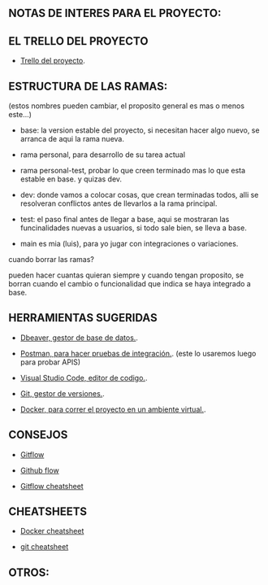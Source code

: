 
## NOTAS DE INTERES PARA EL PROYECTO: 

## EL TRELLO DEL PROYECTO 

- [Trello del proyecto](https://trello.com/b/gaV9pAYI/seridseducation).



## ESTRUCTURA DE LAS RAMAS:
(estos nombres pueden cambiar, el proposito general es mas o menos este...)

- base: la version estable del proyecto, si necesitan hacer algo nuevo, se arranca de aqui la rama nueva.
- rama personal, para desarrollo de su tarea actual
- rama personal-test, probar lo que creen terminado mas lo que esta estable en base. y quizas dev.
- dev: donde vamos a colocar cosas, que crean terminadas todos, alli se resolveran conflictos antes de llevarlos a la rama principal.
- test: el paso final antes de llegar a base, aqui se mostraran las funcinalidades nuevas a usuarios, si todo sale bien, se lleva a base.

- main es mia (luis), para yo jugar con integraciones o variaciones.

cuando borrar las ramas? 

pueden hacer cuantas quieran siempre y cuando tengan proposito, se borran cuando el cambio o funcionalidad que indica se haya integrado a base.

## HERRAMIENTAS SUGERIDAS

- [Dbeaver, gestor de base de datos.](https://dbeaver.io/download/). 

- [Postman, para hacer pruebas de integración.](https://www.postman.com/downloads/).
  (este lo usaremos luego para probar APIS)

- [Visual Studio Code, editor de codigo.](https://code.visualstudio.com/download).

- [Git, gestor de versiones.](https://git-scm.com/downloads).

- [Docker, para correr el proyecto en un ambiente virtual.](https://www.docker.com/products/docker-desktop).

## CONSEJOS

- [Gitflow](https://www.atlassian.com/es/git/tutorials/comparing-workflows/gitflow-workflow)

- [Github flow](https://guides.github.com/introduction/flow/)

- [Gitflow cheatsheet](https://danielkummer.github.io/git-flow-cheatsheet/)

## CHEATSHEETS

- [Docker cheatsheet](https://www.docker.com/sites/default/files/Docker_CheatSheet_08.09.2016_0.pdf)

- [git cheatsheet](https://github.com/git-cheat-sheet/git-cheat-sheet)

## OTROS:

